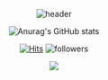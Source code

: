 <div align="center">   

![header](https://capsule-render.vercel.app/api?type=slice&color=random&section=header&text=SU_CHANG's&desc=ReadMe&fontSize=33&descSize=25&rotate=8&fontAlign=75&fontAlignY=10&descAlign=88&descAlignY=33)   

![Anurag's GitHub stats](https://github-readme-stats.vercel.app/api?username=Runu09&show_icons=true&theme=radical)

[![Hits](https://hits.seeyoufarm.com/api/count/incr/badge.svg?url=https%3A%2F%2Fgithub.com%2FRunu09%2FSUCHANG_CHOI&count_bg=%23CCCC41&title_bg=%23555555&icon=&icon_color=%23E7E7E7&title=hits&edge_flat=false)](https://hits.seeyoufarm.com)
![followers](https://img.shields.io/github/followers/ohbyul?style=social)

<a href="#none"><img src="https://img.shields.io/badge/Instagram-E4405F?style=flat-square&logo=Instagram&logoColor=black"/></a>



</div>
